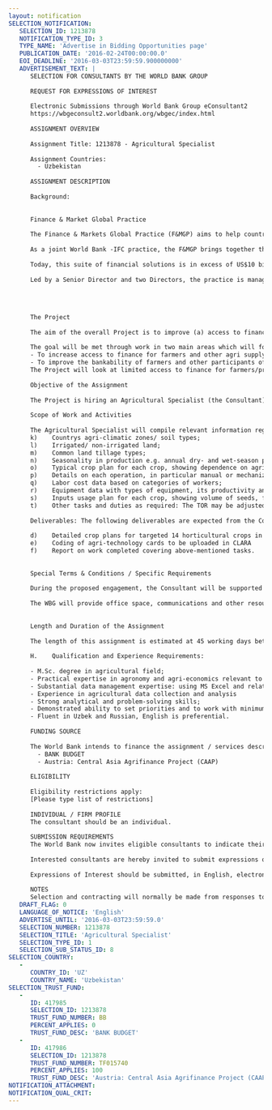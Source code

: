 ```yaml
---
layout: notification
SELECTION_NOTIFICATION: 
   SELECTION_ID: 1213878
   NOTIFICATION_TYPE_ID: 3
   TYPE_NAME: 'Advertise in Bidding Opportunities page'
   PUBLICATION_DATE: '2016-02-24T00:00:00.0'
   EOI_DEADLINE: '2016-03-03T23:59:59.900000000'
   ADVERTISEMENT_TEXT: |
      SELECTION FOR CONSULTANTS BY THE WORLD BANK GROUP
      
      REQUEST FOR EXPRESSIONS OF INTEREST
      
      Electronic Submissions through World Bank Group eConsultant2
      https://wbgeconsult2.worldbank.org/wbgec/index.html
      
      ASSIGNMENT OVERVIEW
      
      Assignment Title: 1213878 - Agricultural Specialist
      
      Assignment Countries:
        - Uzbekistan
      
      ASSIGNMENT DESCRIPTION
      
      Background:
      
      
      Finance & Market Global Practice
      
      The Finance & Markets Global Practice (F&MGP) aims to help countries build deep, diversified, inclusive, efficient and stable financial systems, which are essential to promoting economic growth and reducing poverty and increasing shared prosperity. The practice is committed to delivering public and private sector tailored solutions to development challenges by leveraging the whole range of the Bank Group's financial, knowledge/advisory and convening services for clients. In doing so, the practice not only partners with the broader World Bank finance team (IFC, WB, MIGA and WB/IFC Treasuries) but also acts as an enabler for all of the other GPs and Cross-Cutting Groups. 
      
      As a joint World Bank -IFC practice, the F&MGP brings together the World Bank's knowledge, finance (loans, credits, guarantees, risk management products), and convening services, and IFC advisory in private-sector firms into a single suite of development solutions for our clients and the global community to support reaching the twin goals of eliminating extreme poverty and promoting shared prosperity. 
      
      Today, this suite of financial solutions is in excess of US$10 billion in current and pipeline engagement commitments. We also have an ongoing portfolio of about 400 knowledge activities (with costs up to $73 million) and 98 IFC advisory services (valued at $136 million) 
      
      Led by a Senior Director and two Directors, the practice is managed by a cadre of 14 Practice Managers who oversee its regional teams and global solutions groups, and CGAP, which has a dedicated Director. Thematically, the practice is organized into three global solutions groups. The first groups activities aimed at Strengthening the foundations of stable financial systems and markets by supporting global financial sector oversight frameworks and policies; strengthening banking regulation and restructuring regimes; improving financial sector integrity efforts and deepening capital markets, insurance, pensions and investment funds; the second Improving financial infrastructure and access through its work on credit infrastructures; payment and market infrastructures; responsible financial access: and SME finance, and the third on partnering with other practices on frontier development finance initiatives such as climate change finance, disaster risk finance and insurance, infrastructure finance, agriculture finance and housing finance.
      
      
      
      
      The Project
      
      The aim of the overall Project is to improve (a) access to finance and (b) access to markets for producers in 2 to 4 agricultural supply chains/products in the Kyrgyz Republic, Tajikistan and Uzbekistan. 
      
      The goal will be met through work in two main areas which will form two key components of the Project: 
      -	To increase access to finance for farmers and other agri supply chain participants by improving the capacity of Fls. 
      -	To improve the bankability of farmers and other participants of supply chains (aggregators) by improving their capacity and access to markets. 
      The Project will look at limited access to finance for farmers/producers from 2 perspectives: lack of skills/knowledge (of risks in agriculture and availability of relevant tools) in financial institutions (FIs) and low bankability of farmers/producers due to lack of capacity and lack of avenues to improve this capacity. To address this failure, the Project will provide advisory services to partner FIs to identify potential clients that match their criteria and provide assistance in preparing loan documentation. For this purpose, the Project has developed an web-based Cash-flow Linked Agri-Risk Assessment toolkit (CLARA).  
      
      Objective of the Assignment
      
      The Project is hiring an Agricultural Specialist (the Consultant) whose tasks will be to support the Project staff in developing detailed crop plans and coding in a special format that is used in CLARA. The Consultant will also engage with expert agronomists and collaborate with the Project teams specialists. 
      
      Scope of Work and Activities
      
      The Agricultural Specialist will compile relevant information regarding the specifications, analysis of agro-techniques and processing of agricultural products, calculations concerning application of fertilizers norms, detail labor types and costs for targeted crops and will have to account for the following factors of crop production according to PFIs needs:
      k)	Countrys agri-climatic zones/ soil types;
      l)	Irrigated/ non-irrigated land;
      m)	Common land tillage types;
      n)	Seasonality in production e.g. annual dry- and wet-season period;
      o)	Typical crop plan for each crop, showing dependence on agri-climatic zone, soil type, season, tillage type, irrigation, yield level, and listing all field operations and operations at the farm to grow the crop, and their normal start and end dates;
      p)	Details on each operation, in particular manual or mechanized, productivity per shift, number of workers needed, type of equipment used;
      q)	Labor cost data based on categories of workers;
      r)	Equipment data with types of equipment, its productivity and fuel consumption;
      s)	Inputs usage plan for each crop, showing volume of seeds, fertilizers and plant protection agents needed to grow the crop depending on agri-climatic zone, soil type, season, tillage type, irrigation, and target yield level;
      t)	Other tasks and duties as required: The TOR may be adjusted to meet the Projects requirements. 
      
      Deliverables: The following deliverables are expected from the Consultant:
      
      d)	Detailed crop plans for targeted 14 horticultural crops in Uzbekistan; 
      e)	Coding of agri-technology cards to be uploaded in CLARA 
      f)	Report on work completed covering above-mentioned tasks.
      
      
      Special Terms & Conditions / Specific Requirements
      
      During the proposed engagement, the Consultant will be supported by and will report to the Project Manager. 
      
      The WBG will provide office space, communications and other resources required for smooth implementation of the assignment in the Uzbekistan. 
      
      
      Length and Duration of the Assignment
      
      The length of this assignment is estimated at 45 working days between March 14, 2016  June 30, 2016.
      
      H.	Qualification and Experience Requirements:
      
      -	M.Sc. degree in agricultural field; 
      -	Practical expertise in agronomy and agri-economics relevant to the whole country and multiple crops;
      -	Substantial data management expertise: using MS Excel and relational databases;
      -	Experience in agricultural data collection and analysis
      -	Strong analytical and problem-solving skills;
      -	Demonstrated ability to set priorities and to work with minimum supervision in order to meet changing deadlines;
      -	Fluent in Uzbek and Russian, English is preferential.
      
      FUNDING SOURCE
      
      The World Bank intends to finance the assignment / services described below under the following trust fund(s):
        - BANK BUDGET
        - Austria: Central Asia Agrifinance Project (CAAP)
      
      ELIGIBILITY
      
      Eligibility restrictions apply:
      [Please type list of restrictions]
      
      INDIVIDUAL / FIRM PROFILE
      The consultant should be an individual. 
      
      SUBMISSION REQUIREMENTS
      The World Bank now invites eligible consultants to indicate their interest in providing the services.  Interested consultants must provide information indicating that they are qualified to perform the services (brochures, description of similar assignments, experience in similar conditions, availability of appropriate skills among staff, etc.).  Please note that the total size of all attachments should be less than 5MB.  
      
      Interested consultants are hereby invited to submit expressions of interest.
      
      Expressions of Interest should be submitted, in English, electronically through World Bank Group eConsultant2 (https://wbgeconsult2.worldbank.org/wbgec/index.html)
      
      NOTES
      Selection and contracting will normally be made from responses to this notification.  The consultant will be selected from a shortlist, subject to availability of funding.
   DRAFT_FLAG: 0
   LANGUAGE_OF_NOTICE: 'English'
   ADVERTISE_UNTIL: '2016-03-03T23:59:59.0'
   SELECTION_NUMBER: 1213878
   SELECTION_TITLE: 'Agricultural Specialist'
   SELECTION_TYPE_ID: 1
   SELECTION_SUB_STATUS_ID: 8
SELECTION_COUNTRY: 
   - 
      COUNTRY_ID: 'UZ'
      COUNTRY_NAME: 'Uzbekistan'
SELECTION_TRUST_FUND: 
   - 
      ID: 417985
      SELECTION_ID: 1213878
      TRUST_FUND_NUMBER: BB
      PERCENT_APPLIES: 0
      TRUST_FUND_DESC: 'BANK BUDGET'
   - 
      ID: 417986
      SELECTION_ID: 1213878
      TRUST_FUND_NUMBER: TF015740
      PERCENT_APPLIES: 100
      TRUST_FUND_DESC: 'Austria: Central Asia Agrifinance Project (CAAP)'
NOTIFICATION_ATTACHMENT: 
NOTIFICATION_QUAL_CRIT: 
---
```


